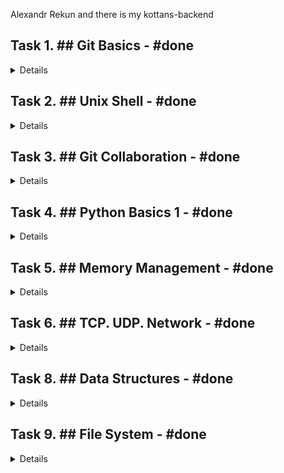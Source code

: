 <p>Alexandr Rekun and there is my kottans-backend</p>
<h2>Task 1. ## Git Basics - #done</h2>
<details>
<pre>
<p><img src="/Git_intro/Git_intro_done.png" alt="task1_done"/></p>
<p></p>
</pre>
</details>
<h2>Task 2. ## Unix Shell - #done</h2>
<details>
<pre>
<p>Like the good old dos but more advanced</p>
<p><img src="/Unix_shell/linuxsurvival_quiz_1.png" alt="task2_done"/></p>
<p><img src="/Unix_shell/linuxsurvival_quiz_2.png" alt="task2_done"/></p>
<p><img src="/Unix_shell/linuxsurvival_quiz_3.png" alt="task2_done"/></p>
<p><img src="/Unix_shell/linuxsurvival_quiz_4.png" alt="task2_done"/></p>
</pre>
</details>
<h2>Task 3. ## Git Collaboration - #done</h2>
<details>
<pre>
<p>Now i'm can delete my repository with more powerful tool! )</p>
<p><img src="/task_git_collaboration/git_collaboration.png" alt="task3_done"/></p>
</pre>
</details>
<h2>Task 4. ## Python Basics 1 - #done</h2>
<details>
<pre>
<p>link to HackerRank profile - https://www.hackerrank.com/rekusha</p>
</pre>
</details>
<h2>Task 5. ## Memory Management - #done</h2>
<details>
<pre>
<p>add answers to the following questions:</p>
<p>What's going to happen if program reaches maximum limit of stack?</p>
<p>we have a <i>stack overflow</i> and the program receives a <i>segmentation fault</i></p>
<p></p>
<p>What's going to happen if program requests a big (more then 128KB) memory allocation on heap?</p>
<p>will create an <i>anonymous memory mapping</i></p>
<p></p>
<p>What's the difference between Text and Data memory segments?</p>
<p>Read/Write area. data segment holds the contents for static and global variables initialized in source code.</p>
<p>Read/Exacute area. text segment stores all of the code and literals. text segment maps binary file in memory. Segmentation Fault if try to write to this area.</p>
<p></p>
<details>
<pre>00400000-00421000 r--p 00000000 08:11 3671085                            /usr/bin/python3.7
00421000-00655000 r-xp 00021000 08:11 3671085                            /usr/bin/python3.7
00655000-00801000 r--p 00255000 08:11 3671085                            /usr/bin/python3.7
00801000-00802000 r--p 00400000 08:11 3671085                            /usr/bin/python3.7
00802000-008a8000 rw-p 00401000 08:11 3671085                            /usr/bin/python3.7
008a8000-008cb000 rw-p 00000000 00:00 0 
011ac000-01487000 rw-p 00000000 00:00 0                                  [heap]
7fe2a3c2e000-7fe2a3d7f000 rw-p 00000000 00:00 0 
7fe2a3d7f000-7fe2a3d83000 r--p 00000000 08:11 3678628                    /usr/lib/x86_64-linux-gnu/libgpg-error.so.0.26.1
7fe2a3d83000-7fe2a3d96000 r-xp 00004000 08:11 3678628                    /usr/lib/x86_64-linux-gnu/libgpg-error.so.0.26.1
7fe2a3d96000-7fe2a3d9f000 r--p 00017000 08:11 3678628                    /usr/lib/x86_64-linux-gnu/libgpg-error.so.0.26.1
7fe2a3d9f000-7fe2a3da0000 ---p 00020000 08:11 3678628                    /usr/lib/x86_64-linux-gnu/libgpg-error.so.0.26.1
7fe2a3da0000-7fe2a3da1000 r--p 00020000 08:11 3678628                    /usr/lib/x86_64-linux-gnu/libgpg-error.so.0.26.1
7fe2a3da1000-7fe2a3da2000 rw-p 00021000 08:11 3678628                    /usr/lib/x86_64-linux-gnu/libgpg-error.so.0.26.1
7fe2a3da2000-7fe2a3dae000 r--p 00000000 08:11 3678558                    /usr/lib/x86_64-linux-gnu/libgcrypt.so.20.2.4
7fe2a3dae000-7fe2a3e7b000 r-xp 0000c000 08:11 3678558                    /usr/lib/x86_64-linux-gnu/libgcrypt.so.20.2.4
7fe2a3e7b000-7fe2a3eb8000 r--p 000d9000 08:11 3678558                    /usr/lib/x86_64-linux-gnu/libgcrypt.so.20.2.4
7fe2a3eb8000-7fe2a3eba000 r--p 00115000 08:11 3678558                    /usr/lib/x86_64-linux-gnu/libgcrypt.so.20.2.4
7fe2a3eba000-7fe2a3ebf000 rw-p 00117000 08:11 3678558                    /usr/lib/x86_64-linux-gnu/libgcrypt.so.20.2.4
7fe2a3ebf000-7fe2a3ece000 r--p 00000000 08:11 3670112                    /usr/lib/x86_64-linux-gnu/libsystemd.so.0.24.0
7fe2a3ece000-7fe2a3f37000 r-xp 0000f000 08:11 3670112                    /usr/lib/x86_64-linux-gnu/libsystemd.so.0.24.0
7fe2a3f37000-7fe2a3f58000 r--p 00078000 08:11 3670112                    /usr/lib/x86_64-linux-gnu/libsystemd.so.0.24.0
7fe2a3f58000-7fe2a3f5b000 r--p 00098000 08:11 3670112                    /usr/lib/x86_64-linux-gnu/libsystemd.so.0.24.0
7fe2a3f5b000-7fe2a3f5c000 rw-p 0009b000 08:11 3670112                    /usr/lib/x86_64-linux-gnu/libsystemd.so.0.24.0
7fe2a3f5c000-7fe2a3f5d000 rw-p 00000000 00:00 0 
7fe2a3f5d000-7fe2a3f61000 r--p 00000000 08:11 3670577                    /usr/lib/x86_64-linux-gnu/libudev.so.1.6.12
7fe2a3f61000-7fe2a3f78000 r-xp 00004000 08:11 3670577                    /usr/lib/x86_64-linux-gnu/libudev.so.1.6.12
7fe2a3f78000-7fe2a3f80000 r--p 0001b000 08:11 3670577                    /usr/lib/x86_64-linux-gnu/libudev.so.1.6.12
7fe2a3f80000-7fe2a3f81000 ---p 00023000 08:11 3670577                    /usr/lib/x86_64-linux-gnu/libudev.so.1.6.12
7fe2a3f81000-7fe2a3f82000 r--p 00023000 08:11 3670577                    /usr/lib/x86_64-linux-gnu/libudev.so.1.6.12
7fe2a3f82000-7fe2a3f83000 rw-p 00024000 08:11 3670577                    /usr/lib/x86_64-linux-gnu/libudev.so.1.6.12
7fe2a3f83000-7fe2a3f87000 r--p 00000000 08:11 3679577                    /usr/lib/x86_64-linux-gnu/libzstd.so.1.3.8
7fe2a3f87000-7fe2a400f000 r-xp 00004000 08:11 3679577                    /usr/lib/x86_64-linux-gnu/libzstd.so.1.3.8
7fe2a400f000-7fe2a401f000 r--p 0008c000 08:11 3679577                    /usr/lib/x86_64-linux-gnu/libzstd.so.1.3.8
7fe2a401f000-7fe2a4020000 ---p 0009c000 08:11 3679577                    /usr/lib/x86_64-linux-gnu/libzstd.so.1.3.8
7fe2a4020000-7fe2a4021000 r--p 0009c000 08:11 3679577                    /usr/lib/x86_64-linux-gnu/libzstd.so.1.3.8
7fe2a4021000-7fe2a4022000 rw-p 0009d000 08:11 3679577                    /usr/lib/x86_64-linux-gnu/libzstd.so.1.3.8
7fe2a4022000-7fe2a4024000 r--p 00000000 08:11 3678883                    /usr/lib/x86_64-linux-gnu/liblz4.so.1.8.3
7fe2a4024000-7fe2a404c000 r-xp 00002000 08:11 3678883                    /usr/lib/x86_64-linux-gnu/liblz4.so.1.8.3
7fe2a404c000-7fe2a404f000 r--p 0002a000 08:11 3678883                    /usr/lib/x86_64-linux-gnu/liblz4.so.1.8.3
7fe2a404f000-7fe2a4050000 r--p 0002c000 08:11 3678883                    /usr/lib/x86_64-linux-gnu/liblz4.so.1.8.3
7fe2a4050000-7fe2a4051000 rw-p 0002d000 08:11 3678883                    /usr/lib/x86_64-linux-gnu/liblz4.so.1.8.3
7fe2a4051000-7fe2a4055000 r--p 00000000 08:11 3679204                    /usr/lib/x86_64-linux-gnu/libresolv-2.29.so
7fe2a4055000-7fe2a4064000 r-xp 00004000 08:11 3679204                    /usr/lib/x86_64-linux-gnu/libresolv-2.29.so
7fe2a4064000-7fe2a4067000 r--p 00013000 08:11 3679204                    /usr/lib/x86_64-linux-gnu/libresolv-2.29.so
7fe2a4067000-7fe2a4068000 ---p 00016000 08:11 3679204                    /usr/lib/x86_64-linux-gnu/libresolv-2.29.so
7fe2a4068000-7fe2a4069000 r--p 00016000 08:11 3679204                    /usr/lib/x86_64-linux-gnu/libresolv-2.29.so
7fe2a4069000-7fe2a406a000 rw-p 00017000 08:11 3679204                    /usr/lib/x86_64-linux-gnu/libresolv-2.29.so
7fe2a406a000-7fe2a406c000 rw-p 00000000 00:00 0 
7fe2a406c000-7fe2a406f000 r--p 00000000 08:11 3670202                    /usr/lib/x86_64-linux-gnu/libgcc_s.so.1
7fe2a406f000-7fe2a4080000 r-xp 00003000 08:11 3670202                    /usr/lib/x86_64-linux-gnu/libgcc_s.so.1
7fe2a4080000-7fe2a4084000 r--p 00014000 08:11 3670202                    /usr/lib/x86_64-linux-gnu/libgcc_s.so.1
7fe2a4084000-7fe2a4085000 r--p 00017000 08:11 3670202                    /usr/lib/x86_64-linux-gnu/libgcc_s.so.1
7fe2a4085000-7fe2a4086000 rw-p 00018000 08:11 3670202                    /usr/lib/x86_64-linux-gnu/libgcc_s.so.1
7fe2a4086000-7fe2a411b000 r--p 00000000 08:11 3670452                    /usr/lib/x86_64-linux-gnu/libstdc++.so.6.0.26
7fe2a411b000-7fe2a420d000 r-xp 00095000 08:11 3670452                    /usr/lib/x86_64-linux-gnu/libstdc++.so.6.0.26
7fe2a420d000-7fe2a4256000 r--p 00187000 08:11 3670452                    /usr/lib/x86_64-linux-gnu/libstdc++.so.6.0.26
7fe2a4256000-7fe2a4257000 ---p 001d0000 08:11 3670452                    /usr/lib/x86_64-linux-gnu/libstdc++.so.6.0.26
7fe2a4257000-7fe2a4262000 r--p 001d0000 08:11 3670452                    /usr/lib/x86_64-linux-gnu/libstdc++.so.6.0.26
7fe2a4262000-7fe2a4265000 rw-p 001db000 08:11 3670452                    /usr/lib/x86_64-linux-gnu/libstdc++.so.6.0.26
7fe2a4265000-7fe2a4268000 rw-p 00000000 00:00 0 
7fe2a4268000-7fe2a42ac000 r--p 00000000 08:11 3670156                    /usr/lib/x86_64-linux-gnu/libapt-pkg.so.5.0.2
7fe2a42ac000-7fe2a43e4000 r-xp 00044000 08:11 3670156                    /usr/lib/x86_64-linux-gnu/libapt-pkg.so.5.0.2
7fe2a43e4000-7fe2a442b000 r--p 0017c000 08:11 3670156                    /usr/lib/x86_64-linux-gnu/libapt-pkg.so.5.0.2
7fe2a442b000-7fe2a442c000 ---p 001c3000 08:11 3670156                    /usr/lib/x86_64-linux-gnu/libapt-pkg.so.5.0.2
7fe2a442c000-7fe2a4432000 r--p 001c3000 08:11 3670156                    /usr/lib/x86_64-linux-gnu/libapt-pkg.so.5.0.2
7fe2a4432000-7fe2a4433000 rw-p 001c9000 08:11 3670156                    /usr/lib/x86_64-linux-gnu/libapt-pkg.so.5.0.2
7fe2a4433000-7fe2a444a000 r--p 00000000 08:11 4065692                    /usr/lib/python3/dist-packages/apt_pkg.cpython-37m-x86_64-linux-gnu.so
7fe2a444a000-7fe2a4468000 r-xp 00017000 08:11 4065692                    /usr/lib/python3/dist-packages/apt_pkg.cpython-37m-x86_64-linux-gnu.so
7fe2a4468000-7fe2a447f000 r--p 00035000 08:11 4065692                    /usr/lib/python3/dist-packages/apt_pkg.cpython-37m-x86_64-linux-gnu.so
7fe2a447f000-7fe2a4480000 ---p 0004c000 08:11 4065692                    /usr/lib/python3/dist-packages/apt_pkg.cpython-37m-x86_64-linux-gnu.so
7fe2a4480000-7fe2a4482000 r--p 0004c000 08:11 4065692                    /usr/lib/python3/dist-packages/apt_pkg.cpython-37m-x86_64-linux-gnu.so
7fe2a4482000-7fe2a448b000 rw-p 0004e000 08:11 4065692                    /usr/lib/python3/dist-packages/apt_pkg.cpython-37m-x86_64-linux-gnu.so
7fe2a448b000-7fe2a454b000 rw-p 00000000 00:00 0 
7fe2a454b000-7fe2a4567000 r--p 00000000 08:11 3677937                    /usr/lib/x86_64-linux-gnu/libssl.so.1.1
7fe2a4567000-7fe2a45b4000 r-xp 0001c000 08:11 3677937                    /usr/lib/x86_64-linux-gnu/libssl.so.1.1
7fe2a45b4000-7fe2a45ce000 r--p 00069000 08:11 3677937                    /usr/lib/x86_64-linux-gnu/libssl.so.1.1
7fe2a45ce000-7fe2a45d7000 r--p 00082000 08:11 3677937                    /usr/lib/x86_64-linux-gnu/libssl.so.1.1
7fe2a45d7000-7fe2a45db000 rw-p 0008b000 08:11 3677937                    /usr/lib/x86_64-linux-gnu/libssl.so.1.1
7fe2a45db000-7fe2a45e4000 r--p 00000000 08:11 3807275                    /usr/lib/python3.7/lib-dynload/_ssl.cpython-37m-x86_64-linux-gnu.so
7fe2a45e4000-7fe2a45ec000 r-xp 00009000 08:11 3807275                    /usr/lib/python3.7/lib-dynload/_ssl.cpython-37m-x86_64-linux-gnu.so
7fe2a45ec000-7fe2a45f2000 r--p 00011000 08:11 3807275                    /usr/lib/python3.7/lib-dynload/_ssl.cpython-37m-x86_64-linux-gnu.so
7fe2a45f2000-7fe2a45f3000 r--p 00016000 08:11 3807275                    /usr/lib/python3.7/lib-dynload/_ssl.cpython-37m-x86_64-linux-gnu.so
7fe2a45f3000-7fe2a45f8000 rw-p 00017000 08:11 3807275                    /usr/lib/python3.7/lib-dynload/_ssl.cpython-37m-x86_64-linux-gnu.so
7fe2a45f8000-7fe2a47f8000 rw-p 00000000 00:00 0 
7fe2a47f8000-7fe2a4870000 r--p 00000000 08:11 3677934                    /usr/lib/x86_64-linux-gnu/libcrypto.so.1.1
7fe2a4870000-7fe2a4a08000 r-xp 00078000 08:11 3677934                    /usr/lib/x86_64-linux-gnu/libcrypto.so.1.1
7fe2a4a08000-7fe2a4a95000 r--p 00210000 08:11 3677934                    /usr/lib/x86_64-linux-gnu/libcrypto.so.1.1
7fe2a4a95000-7fe2a4ac1000 r--p 0029c000 08:11 3677934                    /usr/lib/x86_64-linux-gnu/libcrypto.so.1.1
7fe2a4ac1000-7fe2a4ac3000 rw-p 002c8000 08:11 3677934                    /usr/lib/x86_64-linux-gnu/libcrypto.so.1.1
7fe2a4ac3000-7fe2a4ac6000 rw-p 00000000 00:00 0 
7fe2a4acf000-7fe2a4b0f000 rw-p 00000000 00:00 0 
7fe2a4b0f000-7fe2a4b12000 r--p 00000000 08:11 3678885                    /usr/lib/x86_64-linux-gnu/liblzma.so.5.2.4
7fe2a4b12000-7fe2a4b29000 r-xp 00003000 08:11 3678885                    /usr/lib/x86_64-linux-gnu/liblzma.so.5.2.4
7fe2a4b29000-7fe2a4b34000 r--p 0001a000 08:11 3678885                    /usr/lib/x86_64-linux-gnu/liblzma.so.5.2.4
7fe2a4b34000-7fe2a4b35000 r--p 00024000 08:11 3678885                    /usr/lib/x86_64-linux-gnu/liblzma.so.5.2.4
7fe2a4b35000-7fe2a4b36000 rw-p 00025000 08:11 3678885                    /usr/lib/x86_64-linux-gnu/liblzma.so.5.2.4
7fe2a4b52000-7fe2a4b54000 r--p 00000000 08:11 3670146                    /usr/lib/x86_64-linux-gnu/libbz2.so.1.0.4
7fe2a4b54000-7fe2a4b61000 r-xp 00002000 08:11 3670146                    /usr/lib/x86_64-linux-gnu/libbz2.so.1.0.4
7fe2a4b61000-7fe2a4b63000 r--p 0000f000 08:11 3670146                    /usr/lib/x86_64-linux-gnu/libbz2.so.1.0.4
7fe2a4b63000-7fe2a4b64000 r--p 00010000 08:11 3670146                    /usr/lib/x86_64-linux-gnu/libbz2.so.1.0.4
7fe2a4b64000-7fe2a4b65000 rw-p 00011000 08:11 3670146                    /usr/lib/x86_64-linux-gnu/libbz2.so.1.0.4
7fe2a4b65000-7fe2a4ca5000 rw-p 00000000 00:00 0 
7fe2a4ca5000-7fe2a4cb3000 r--p 00000000 08:11 3679365                    /usr/lib/x86_64-linux-gnu/libtinfo.so.6.1
7fe2a4cb3000-7fe2a4cc1000 r-xp 0000e000 08:11 3679365                    /usr/lib/x86_64-linux-gnu/libtinfo.so.6.1
7fe2a4cc1000-7fe2a4cce000 r--p 0001c000 08:11 3679365                    /usr/lib/x86_64-linux-gnu/libtinfo.so.6.1
7fe2a4cce000-7fe2a4cd2000 r--p 00028000 08:11 3679365                    /usr/lib/x86_64-linux-gnu/libtinfo.so.6.1
7fe2a4cd2000-7fe2a4cd3000 rw-p 0002c000 08:11 3679365                    /usr/lib/x86_64-linux-gnu/libtinfo.so.6.1
7fe2a4cd3000-7fe2a4ce7000 r--p 00000000 08:11 3679198                    /usr/lib/x86_64-linux-gnu/libreadline.so.8.0
7fe2a4ce7000-7fe2a4d0f000 r-xp 00014000 08:11 3679198                    /usr/lib/x86_64-linux-gnu/libreadline.so.8.0
7fe2a4d0f000-7fe2a4d19000 r--p 0003c000 08:11 3679198                    /usr/lib/x86_64-linux-gnu/libreadline.so.8.0
7fe2a4d19000-7fe2a4d1b000 r--p 00045000 08:11 3679198                    /usr/lib/x86_64-linux-gnu/libreadline.so.8.0
7fe2a4d1b000-7fe2a4d21000 rw-p 00047000 08:11 3679198                    /usr/lib/x86_64-linux-gnu/libreadline.so.8.0
7fe2a4d21000-7fe2a4d22000 rw-p 00000000 00:00 0 
7fe2a4d34000-7fe2a4d36000 r--p 00000000 08:11 3811896                    /usr/lib/python3.7/lib-dynload/_lzma.cpython-37m-x86_64-linux-gnu.so
7fe2a4d36000-7fe2a4d39000 r-xp 00002000 08:11 3811896                    /usr/lib/python3.7/lib-dynload/_lzma.cpython-37m-x86_64-linux-gnu.so
7fe2a4d39000-7fe2a4d3b000 r--p 00005000 08:11 3811896                    /usr/lib/python3.7/lib-dynload/_lzma.cpython-37m-x86_64-linux-gnu.so
7fe2a4d3b000-7fe2a4d3c000 r--p 00006000 08:11 3811896                    /usr/lib/python3.7/lib-dynload/_lzma.cpython-37m-x86_64-linux-gnu.so
7fe2a4d3c000-7fe2a4d3e000 rw-p 00007000 08:11 3811896                    /usr/lib/python3.7/lib-dynload/_lzma.cpython-37m-x86_64-linux-gnu.so
7fe2a4d3e000-7fe2a4d7e000 rw-p 00000000 00:00 0 
7fe2a4d7e000-7fe2a4d81000 r--p 00000000 08:11 3679225                    /usr/lib/x86_64-linux-gnu/librt-2.29.so
7fe2a4d81000-7fe2a4d85000 r-xp 00003000 08:11 3679225                    /usr/lib/x86_64-linux-gnu/librt-2.29.so
7fe2a4d85000-7fe2a4d87000 r--p 00007000 08:11 3679225                    /usr/lib/x86_64-linux-gnu/librt-2.29.so
7fe2a4d87000-7fe2a4d88000 r--p 00008000 08:11 3679225                    /usr/lib/x86_64-linux-gnu/librt-2.29.so
7fe2a4d88000-7fe2a4d89000 rw-p 00009000 08:11 3679225                    /usr/lib/x86_64-linux-gnu/librt-2.29.so
7fe2a4d89000-7fe2a4d8b000 r--p 00000000 08:11 3811894                    /usr/lib/python3.7/lib-dynload/_json.cpython-37m-x86_64-linux-gnu.so
7fe2a4d8b000-7fe2a4d96000 r-xp 00002000 08:11 3811894                    /usr/lib/python3.7/lib-dynload/_json.cpython-37m-x86_64-linux-gnu.so
7fe2a4d96000-7fe2a4d98000 r--p 0000d000 08:11 3811894                    /usr/lib/python3.7/lib-dynload/_json.cpython-37m-x86_64-linux-gnu.so
7fe2a4d98000-7fe2a4d99000 r--p 0000e000 08:11 3811894                    /usr/lib/python3.7/lib-dynload/_json.cpython-37m-x86_64-linux-gnu.so
7fe2a4d99000-7fe2a4d9a000 rw-p 0000f000 08:11 3811894                    /usr/lib/python3.7/lib-dynload/_json.cpython-37m-x86_64-linux-gnu.so
7fe2a4d9a000-7fe2a4d9c000 r--p 00000000 08:11 3807273                    /usr/lib/python3.7/lib-dynload/_hashlib.cpython-37m-x86_64-linux-gnu.so
7fe2a4d9c000-7fe2a4d9f000 r-xp 00002000 08:11 3807273                    /usr/lib/python3.7/lib-dynload/_hashlib.cpython-37m-x86_64-linux-gnu.so
7fe2a4d9f000-7fe2a4da0000 r--p 00005000 08:11 3807273                    /usr/lib/python3.7/lib-dynload/_hashlib.cpython-37m-x86_64-linux-gnu.so
7fe2a4da0000-7fe2a4da1000 ---p 00006000 08:11 3807273                    /usr/lib/python3.7/lib-dynload/_hashlib.cpython-37m-x86_64-linux-gnu.so
7fe2a4da1000-7fe2a4da2000 r--p 00006000 08:11 3807273                    /usr/lib/python3.7/lib-dynload/_hashlib.cpython-37m-x86_64-linux-gnu.so
7fe2a4da2000-7fe2a4da3000 rw-p 00007000 08:11 3807273                    /usr/lib/python3.7/lib-dynload/_hashlib.cpython-37m-x86_64-linux-gnu.so
7fe2a4da3000-7fe2a4ee3000 rw-p 00000000 00:00 0 
7fe2a4ee3000-7fe2a5f7f000 r--p 00000000 08:11 3677201                    /usr/lib/locale/locale-archive
7fe2a5f7f000-7fe2a5f82000 rw-p 00000000 00:00 0 
7fe2a5f82000-7fe2a5f91000 r--p 00000000 08:11 3678889                    /usr/lib/x86_64-linux-gnu/libm-2.29.so
7fe2a5f91000-7fe2a6037000 r-xp 0000f000 08:11 3678889                    /usr/lib/x86_64-linux-gnu/libm-2.29.so
7fe2a6037000-7fe2a60ce000 r--p 000b5000 08:11 3678889                    /usr/lib/x86_64-linux-gnu/libm-2.29.so
7fe2a60ce000-7fe2a60cf000 r--p 0014b000 08:11 3678889                    /usr/lib/x86_64-linux-gnu/libm-2.29.so
7fe2a60cf000-7fe2a60d0000 rw-p 0014c000 08:11 3678889                    /usr/lib/x86_64-linux-gnu/libm-2.29.so
7fe2a60d0000-7fe2a60d2000 rw-p 00000000 00:00 0 
7fe2a60d2000-7fe2a60d4000 r--p 00000000 08:11 3679575                    /usr/lib/x86_64-linux-gnu/libz.so.1.2.11
7fe2a60d4000-7fe2a60e5000 r-xp 00002000 08:11 3679575                    /usr/lib/x86_64-linux-gnu/libz.so.1.2.11
7fe2a60e5000-7fe2a60eb000 r--p 00013000 08:11 3679575                    /usr/lib/x86_64-linux-gnu/libz.so.1.2.11
7fe2a60eb000-7fe2a60ec000 ---p 00019000 08:11 3679575                    /usr/lib/x86_64-linux-gnu/libz.so.1.2.11
7fe2a60ec000-7fe2a60ed000 r--p 00019000 08:11 3679575                    /usr/lib/x86_64-linux-gnu/libz.so.1.2.11
7fe2a60ed000-7fe2a60ee000 rw-p 0001a000 08:11 3679575                    /usr/lib/x86_64-linux-gnu/libz.so.1.2.11
7fe2a60ee000-7fe2a60f2000 r--p 00000000 08:11 3680769                    /usr/lib/x86_64-linux-gnu/libexpat.so.1.6.8
7fe2a60f2000-7fe2a6113000 r-xp 00004000 08:11 3680769                    /usr/lib/x86_64-linux-gnu/libexpat.so.1.6.8
7fe2a6113000-7fe2a6127000 r--p 00025000 08:11 3680769                    /usr/lib/x86_64-linux-gnu/libexpat.so.1.6.8
7fe2a6127000-7fe2a6128000 ---p 00039000 08:11 3680769                    /usr/lib/x86_64-linux-gnu/libexpat.so.1.6.8
7fe2a6128000-7fe2a612a000 r--p 00039000 08:11 3680769                    /usr/lib/x86_64-linux-gnu/libexpat.so.1.6.8
7fe2a612a000-7fe2a612b000 rw-p 0003b000 08:11 3680769                    /usr/lib/x86_64-linux-gnu/libexpat.so.1.6.8
7fe2a612b000-7fe2a612c000 r--p 00000000 08:11 3679422                    /usr/lib/x86_64-linux-gnu/libutil-2.29.so
7fe2a612c000-7fe2a612d000 r-xp 00001000 08:11 3679422                    /usr/lib/x86_64-linux-gnu/libutil-2.29.so
7fe2a612d000-7fe2a612e000 r--p 00002000 08:11 3679422                    /usr/lib/x86_64-linux-gnu/libutil-2.29.so
7fe2a612e000-7fe2a612f000 r--p 00002000 08:11 3679422                    /usr/lib/x86_64-linux-gnu/libutil-2.29.so
7fe2a612f000-7fe2a6130000 rw-p 00003000 08:11 3679422                    /usr/lib/x86_64-linux-gnu/libutil-2.29.so
7fe2a6130000-7fe2a6131000 r--p 00000000 08:11 3678407                    /usr/lib/x86_64-linux-gnu/libdl-2.29.so
7fe2a6131000-7fe2a6133000 r-xp 00001000 08:11 3678407                    /usr/lib/x86_64-linux-gnu/libdl-2.29.so
7fe2a6133000-7fe2a6134000 r--p 00003000 08:11 3678407                    /usr/lib/x86_64-linux-gnu/libdl-2.29.so
7fe2a6134000-7fe2a6135000 r--p 00003000 08:11 3678407                    /usr/lib/x86_64-linux-gnu/libdl-2.29.so
7fe2a6135000-7fe2a6136000 rw-p 00004000 08:11 3678407                    /usr/lib/x86_64-linux-gnu/libdl-2.29.so
7fe2a6136000-7fe2a613d000 r--p 00000000 08:11 3679159                    /usr/lib/x86_64-linux-gnu/libpthread-2.29.so
7fe2a613d000-7fe2a614c000 r-xp 00007000 08:11 3679159                    /usr/lib/x86_64-linux-gnu/libpthread-2.29.so
7fe2a614c000-7fe2a6151000 r--p 00016000 08:11 3679159                    /usr/lib/x86_64-linux-gnu/libpthread-2.29.so
7fe2a6151000-7fe2a6152000 r--p 0001a000 08:11 3679159                    /usr/lib/x86_64-linux-gnu/libpthread-2.29.so
7fe2a6152000-7fe2a6153000 rw-p 0001b000 08:11 3679159                    /usr/lib/x86_64-linux-gnu/libpthread-2.29.so
7fe2a6153000-7fe2a6157000 rw-p 00000000 00:00 0 
7fe2a6157000-7fe2a617c000 r--p 00000000 08:11 3678270                    /usr/lib/x86_64-linux-gnu/libc-2.29.so
7fe2a617c000-7fe2a62ef000 r-xp 00025000 08:11 3678270                    /usr/lib/x86_64-linux-gnu/libc-2.29.so
7fe2a62ef000-7fe2a6338000 r--p 00198000 08:11 3678270                    /usr/lib/x86_64-linux-gnu/libc-2.29.so
7fe2a6338000-7fe2a633b000 r--p 001e0000 08:11 3678270                    /usr/lib/x86_64-linux-gnu/libc-2.29.so
7fe2a633b000-7fe2a633e000 rw-p 001e3000 08:11 3678270                    /usr/lib/x86_64-linux-gnu/libc-2.29.so
7fe2a633e000-7fe2a6344000 rw-p 00000000 00:00 0 
7fe2a6347000-7fe2a6349000 r--p 00000000 08:11 3811878                    /usr/lib/python3.7/lib-dynload/_bz2.cpython-37m-x86_64-linux-gnu.so
7fe2a6349000-7fe2a634b000 r-xp 00002000 08:11 3811878                    /usr/lib/python3.7/lib-dynload/_bz2.cpython-37m-x86_64-linux-gnu.so
7fe2a634b000-7fe2a634c000 r--p 00004000 08:11 3811878                    /usr/lib/python3.7/lib-dynload/_bz2.cpython-37m-x86_64-linux-gnu.so
7fe2a634c000-7fe2a634d000 r--p 00004000 08:11 3811878                    /usr/lib/python3.7/lib-dynload/_bz2.cpython-37m-x86_64-linux-gnu.so
7fe2a634d000-7fe2a634e000 rw-p 00005000 08:11 3811878                    /usr/lib/python3.7/lib-dynload/_bz2.cpython-37m-x86_64-linux-gnu.so
7fe2a634e000-7fe2a6351000 r--p 00000000 08:11 3811912                    /usr/lib/python3.7/lib-dynload/readline.cpython-37m-x86_64-linux-gnu.so
7fe2a6351000-7fe2a6354000 r-xp 00003000 08:11 3811912                    /usr/lib/python3.7/lib-dynload/readline.cpython-37m-x86_64-linux-gnu.so
7fe2a6354000-7fe2a6355000 r--p 00006000 08:11 3811912                    /usr/lib/python3.7/lib-dynload/readline.cpython-37m-x86_64-linux-gnu.so
7fe2a6355000-7fe2a6356000 ---p 00007000 08:11 3811912                    /usr/lib/python3.7/lib-dynload/readline.cpython-37m-x86_64-linux-gnu.so
7fe2a6356000-7fe2a6357000 r--p 00007000 08:11 3811912                    /usr/lib/python3.7/lib-dynload/readline.cpython-37m-x86_64-linux-gnu.so
7fe2a6357000-7fe2a6359000 rw-p 00008000 08:11 3811912                    /usr/lib/python3.7/lib-dynload/readline.cpython-37m-x86_64-linux-gnu.so
7fe2a6359000-7fe2a6360000 r--s 00000000 08:11 4328730                    /usr/lib/x86_64-linux-gnu/gconv/gconv-modules.cache
7fe2a6360000-7fe2a6361000 r--p 00000000 08:11 3678050                    /usr/lib/x86_64-linux-gnu/ld-2.29.so
7fe2a6361000-7fe2a6382000 r-xp 00001000 08:11 3678050                    /usr/lib/x86_64-linux-gnu/ld-2.29.so
7fe2a6382000-7fe2a638a000 r--p 00022000 08:11 3678050                    /usr/lib/x86_64-linux-gnu/ld-2.29.so
7fe2a638a000-7fe2a638b000 r--p 00029000 08:11 3678050                    /usr/lib/x86_64-linux-gnu/ld-2.29.so
7fe2a638b000-7fe2a638c000 rw-p 0002a000 08:11 3678050                    /usr/lib/x86_64-linux-gnu/ld-2.29.so
7fe2a638c000-7fe2a638d000 rw-p 00000000 00:00 0 
7fff37dcf000-7fff37df0000 rw-p 00000000 00:00 0                          [stack]
7fff37df1000-7fff37df4000 r--p 00000000 00:00 0                          [vvar]
7fff37df4000-7fff37df5000 r-xp 00000000 00:00 0                          [vdso]
ffffffffff600000-ffffffffff601000 r-xp 00000000 00:00 0                  [vsyscall]
</pre>
</details>
<p>011ac000-01487000 - heap</p>
<p>7fff37dcf000-7fff37df0000 - stack</p>
<p>7fe2a3d7f000-7fe2a3d83000 - Memory Mapping Segment</p>
<p>I hope i undestand idea of memory managment, but without true task not sure... yet.</p>
</pre>
</details>
<p></p>
<h2>Task 6. ## TCP. UDP. Network - #done</h2>
<details>
<pre>
<p><img src="/task_networks/internet101_done.png" alt="task6_done"/></p>
<p><img src="/task_networks/networking_for_web_developers.png" alt="task6_done"/></p>
</details>
<p></p>

<h2>Task 8. ## Data Structures - #done</h2>
<details>
<p>Just done. Linked List is very powerful data structure.</p>
</details>

<h2>Task 9. ## File System - #done</h2>
<details>
<p><a href="/File_System/file_system_task.py">file_system_task.py</a></p>
<p><a href="/File_System/counter.txt">counter.txt</a></p>
</details>
